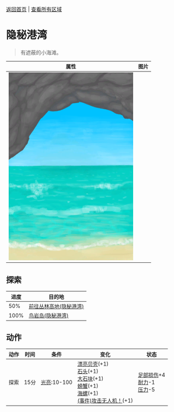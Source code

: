 [返回首页](index.md)   |  [查看所有区域](area.md)
# 隐秘港湾  
> 有遮蔽的小海滩。  
  
  属性  |   图片   
 ----  |  ----:   
   |  ![](Sprite/Cove.png)   
  
## 探索  
进度  |  目的地  
----  |  ----  
50%  |  [前往丛林高地(隐秘港湾)](Path_CoveToJungleHighlands.md)  
100%  |  [鸟岩岛(隐秘港湾)](Path_CoveToBirdRock.md)  
## 动作  
动作  |  时间  |  条件  |  变化  |  状态  
----  |  ----  |  ----  |  ----  |  ----  
探索  |  15分  |  [光亮](Light.md):10-100  |  [漂亮贝壳](SeashellsPretty.md)(+1)<br>[石头](Stone.md)(+1)<br>[大石块](StoneHeavy.md)(+1)<br>[螃蟹](Crab.md)(+1)<br>[海螺](Conch.md)(+1)<br>[(事件)攻击无人机！](Event_DroneFight.md)(+1)  |  [足部损伤](FootDamage.md)+4<br>[耐力](Stamina.md)-1<br>[压力](Stress.md)-5  
